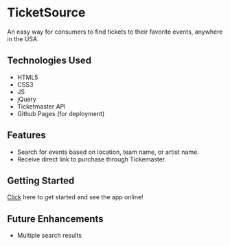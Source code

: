 # TicketSource

An easy way for consumers to find tickets to their favorite events, anywhere in the USA.

## Technologies Used
- HTML5
- CSS3
- JS
- jQuery
- Ticketmaster API
- Github Pages (for deployment)

## Features
- Search for events based on location, team name, or artist name.
- Receive direct link to purchase through Tickemaster.

## Getting Started
[Click](https://clickitfortickets-jakeflynn19.vercel.app/) here to get started and see the app online!

## Future Enhancements
- Multiple search results
